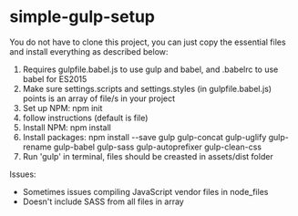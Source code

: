 # simple-gulp-setup

You do not have to clone this project, you can just copy the essential files and install everything as described below:

1. Requires gulpfile.babel.js to use gulp and babel, and .babelrc to use babel for ES2015
2. Make sure settings.scripts and settings.styles (in gulpfile.babel.js) points is an array of file/s in your project
3. Set up NPM: npm init
4. follow instructions (default is file)
5. Install NPM: npm install
6. Install packages: npm install --save gulp gulp-concat gulp-uglify gulp-rename gulp-babel gulp-sass gulp-autoprefixer gulp-clean-css
7. Run 'gulp' in terminal, files should be creasted in assets/dist folder

Issues:
- Sometimes issues compiling JavaScript vendor files in node_files
- Doesn't include SASS from all files in array 